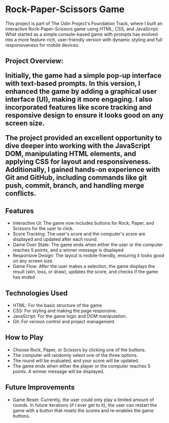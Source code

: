 # Rock-Paper-Scissors Game

This project is part of The Odin Project's Foundation Track, where I built an interactive Rock-Paper-Scissors game using HTML, CSS, and JavaScript. What started as a simple console-based game with prompts has evolved into a more feature-rich, user-friendly version with dynamic styling and full responsiveness for mobile devices.
<br /><h2>Project Overview:

Initially, the game had a simple pop-up interface with text-based prompts. In this version, I enhanced the game by adding a graphical user interface (UI), making it more engaging. I also incorporated features like score tracking and responsive design to ensure it looks good on any screen size.

The project provided an excellent opportunity to dive deeper into working with the JavaScript DOM, manipulating HTML elements, and applying CSS for layout and responsiveness. Additionally, I gained hands-on experience with Git and GitHub, including commands like git push, commit, branch, and handling merge conflicts.

## Features
<ul>
    <li>Interactive UI: The game now includes buttons for Rock, Paper, and Scissors for the user to click.</li>
    <li>Score Tracking: The user's score and the computer's score are displayed and updated after each round.</li>
    <li>Game Over State: The game ends when either the user or the computer reaches 5 points, and a winner message is displayed</li>
    <li>Responsive Design: The layout is mobile-friendly, ensuring it looks good on any screen size.</li>
    <li>Game Flow: After the user makes a selection, the game displays the result (win, loss, or draw), updates the score, and checks if the game has ended</li>
</ul>

## Technologies Used
<ul>
    <li>HTML: For the basic structure of the game.</li>
    <li>CSS: For styling and making the page responsive.</li>
    <li>JavaScript: For the game logic and DOM manipulation.</li>
    <li>Git: For version control and project management.</li>
</ul>

## How to Play
<ul>
    <li>Choose Rock, Paper, or Scissors by clicking one of the buttons.</li>
    <li>The computer will randomly select one of the three options.</li>
    <li>The round will be evaluated, and your score will be updated.</li>
    <li>The game ends when either the player or the computer reaches 5 points. A winner message will be displayed.</li>
</ul>

## Future Improvements
<ul>
    <li>Game Reset: Currently, the user could only play a limited amount of rounds. In future iterations (if I ever get to it), the user can restart the game with a button that resets the scores and re-enables the game buttons.</li>
</ul>

